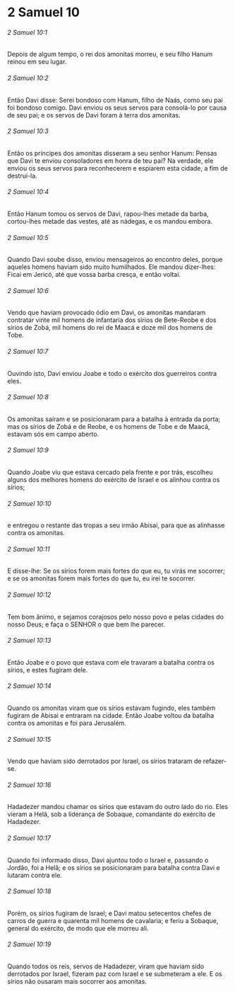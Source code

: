 # 2 Samuel 10

###### 2 Samuel 10:1

Depois de algum tempo, o rei dos amonitas morreu, e seu filho Hanum reinou em seu lugar.

###### 2 Samuel 10:2

Então Davi disse: Serei bondoso com Hanum, filho de Naás, como seu pai foi bondoso comigo. Davi enviou os seus servos para consolá-lo por causa de seu pai; e os servos de Davi foram à terra dos amonitas.

###### 2 Samuel 10:3

Então os príncipes dos amonitas disseram a seu senhor Hanum: Pensas que Davi te enviou consoladores em honra de teu pai? Na verdade, ele enviou os seus servos para reconhecerem e espiarem esta cidade, a fim de destruí-la.

###### 2 Samuel 10:4

Então Hanum tomou os servos de Davi, rapou-lhes metade da barba, cortou-lhes metade das vestes, até as nádegas, e os mandou embora.

###### 2 Samuel 10:5

Quando Davi soube disso, enviou mensageiros ao encontro deles, porque aqueles homens haviam sido muito humilhados. Ele mandou dizer-lhes: Ficai em Jericó, até que vossa barba cresça, e então voltai.

###### 2 Samuel 10:6

Vendo que haviam provocado ódio em Davi, os amonitas mandaram contratar vinte mil homens de infantaria dos sírios de Bete-Reobe e dos sírios de Zobá, mil homens do rei de Maacá e doze mil dos homens de Tobe.

###### 2 Samuel 10:7

Ouvindo isto, Davi enviou Joabe e todo o exército dos guerreiros contra eles.

###### 2 Samuel 10:8

Os amonitas saíram e se posicionaram para a batalha à entrada da porta; mas os sírios de Zobá e de Reobe, e os homens de Tobe e de Maacá, estavam sós em campo aberto.

###### 2 Samuel 10:9

Quando Joabe viu que estava cercado pela frente e por trás, escolheu alguns dos melhores homens do exército de Israel e os alinhou contra os sírios;

###### 2 Samuel 10:10

e entregou o restante das tropas a seu irmão Abisai, para que as alinhasse contra os amonitas.

###### 2 Samuel 10:11

E disse-lhe: Se os sírios forem mais fortes do que eu, tu virás me socorrer; e se os amonitas forem mais fortes do que tu, eu irei te socorrer.

###### 2 Samuel 10:12

Tem bom ânimo, e sejamos corajosos pelo nosso povo e pelas cidades do nosso Deus; e faça o SENHOR o que bem lhe parecer.

###### 2 Samuel 10:13

Então Joabe e o povo que estava com ele travaram a batalha contra os sírios, e estes fugiram dele.

###### 2 Samuel 10:14

Quando os amonitas viram que os sírios estavam fugindo, eles também fugiram de Abisai e entraram na cidade. Então Joabe voltou da batalha contra os amonitas e foi para Jerusalém.

###### 2 Samuel 10:15

Vendo que haviam sido derrotados por Israel, os sírios trataram de refazer-se.

###### 2 Samuel 10:16

Hadadezer mandou chamar os sírios que estavam do outro lado do rio. Eles vieram a Helã, sob a liderança de Sobaque, comandante do exército de Hadadezer.

###### 2 Samuel 10:17

Quando foi informado disso, Davi ajuntou todo o Israel e, passando o Jordão, foi a Helã; e os sírios se posicionaram para batalha contra Davi e lutaram contra ele.

###### 2 Samuel 10:18

Porém, os sírios fugiram de Israel; e Davi matou setecentos chefes de carros de guerra e quarenta mil homens de cavalaria; e feriu a Sobaque, general do exército, de modo que ele morreu ali.

###### 2 Samuel 10:19

Quando todos os reis, servos de Hadadezer, viram que haviam sido derrotados por Israel, fizeram paz com Israel e se submeteram a ele. E os sírios não ousaram mais socorrer aos amonitas.

